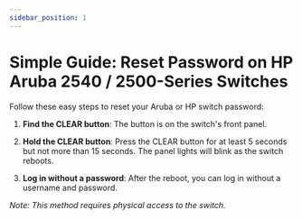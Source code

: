 ```yaml
---
sidebar_position: 1
---
```

# Simple Guide: Reset Password on HP Aruba 2540 / 2500-Series Switches

Follow these easy steps to reset your Aruba or HP switch password:

1. **Find the CLEAR button**: The button is on the switch's front panel.

2. **Hold the CLEAR button**: Press the CLEAR button for at least 5 seconds but not more than 15 seconds. The panel lights will blink as the switch reboots.

3. **Log in without a password**: After the reboot, you can log in without a username and password.

*Note: This method requires physical access to the switch.*



